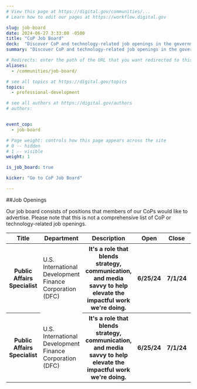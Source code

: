 ```yaml
---
# View this page at https://digital.gov/communities/...
# Learn how to edit our pages at https://workflow.digital.gov

slug: job-board
date: 2024-06-27 3:33:00 -0500
title: "CoP Job Board"
deck:  "Discover CoP and technology-related job openings in the government gathered by our CoP members."
summary: "Discover CoP and technology-related job openings in the government, gathered by our CoP members."

# Redirects: enter the path of the URL that you want redirected to this page
aliases:
  - /communities/job-board/

# see all topics at https://digital.gov/topics
topics:
  - professional-development

# see all authors at https://digital.gov/authors
# authors:


event_cop:
  - job-board

# Page weight: controls how this page appears across the site
# 0 -- hidden
# 1 -- visible
weight: 1

is_job_board: true

kicker: "Go to CoP Job Board"

---
```


##Job Openings

Our job board consists of positions that members of our CoPs would like to advertise. Please note that this is not a comprehensive list of CoP or technology-related job openings.

<table class="usa-table usa-table--striped">
  <thead>
    <tr>
      <th scope="col">Title</th>
      <th scope="col">Department</th>
      <th scope="col">Description</th>
      <th scope="col">Open</th>
      <th scope="col">Close</th>
      <th scope="col">Apply</th>
    </tr>
  </thead>
  <tbody>
    <tr>
      <th scope="row"> Public Affairs Specialist</th>
      <td scope="row">  U.S. International Development Finance Corporation (DFC)</td>
      <th scope="row"> It's a role that blends strategy, communication, and media savvy to help elevate the impactful work we're doing.</th>
      <th scope="row">6/25/24</th>
      <th scope="row">7/1/24</th>
      <th scope="row"><a href="https://www.usajobs.gov/job/797053700" target="__blank">Apply</a>
    </tr>
    <tr>
      <th scope="row"> Public Affairs Specialist</th>
      <td scope="row">  U.S. International Development Finance Corporation (DFC)</td>
      <th scope="row"> It's a role that blends strategy, communication, and media savvy to help elevate the impactful work we're doing.</th>
      <th scope="row">6/25/24</th>
      <th scope="row">7/1/24</th>
      <th scope="row"><a href="https://www.usajobs.gov/job/797053700" target="__blank">Apply</a>
    </tr>
</table>
